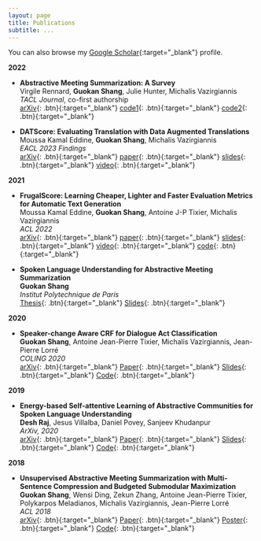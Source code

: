 ```yaml
---
layout: page
title: Publications
subtitle: ...
---
```


You can also browse my [Google Scholar](https://scholar.google.com/citations?user=EcBibPkAAAAJ){:target="_blank"} profile.

**2022**

- **Abstractive Meeting Summarization: A Survey**  
  Virgile Rennard, **Guokan Shang**, Julie Hunter, Michalis Vazirgiannis  
  *TACL Journal*, co-first authorship  
  [arXiv](https://arxiv.org/abs/2208.04163){: .btn}{:target="_blank"}
  [code1](https://github.com/guokan-shang/ami-and-icsi-corpora){: .btn}{:target="_blank"}
  [code2](https://github.com/guokan-shang/elitr-minuting-corpus){: .btn}{:target="_blank"}

- **DATScore: Evaluating Translation with Data Augmented Translations**  
  Moussa Kamal Eddine, **Guokan Shang**, Michalis Vazirgiannis  
  *EACL 2023 Findings*  
  [arXiv](https://arxiv.org/abs/2210.06576){: .btn}{:target="_blank"}
  [paper](https://aclanthology.org/2023.findings-eacl.69/){: .btn}{:target="_blank"}
  [slides](slides_EACL_2023_Findings_DATScore_Evaluating_Translation_with_Data_Augmented_Translation.pdf){: .btn}{:target="_blank"}
  [video](video_EACL_2023_Findings_DATScore_Evaluating_Translation_with_Data_Augmented_Translation.mp4){: .btn}{:target="_blank"}

**2021**

- **FrugalScore: Learning Cheaper, Lighter and Faster Evaluation Metrics for Automatic Text Generation**  
  Moussa Kamal Eddine, **Guokan Shang**, Antoine J-P Tixier, Michalis Vazirgiannis  
  *ACL 2022*  
  [arXiv](https://arxiv.org/abs/2110.08559){: .btn}{:target="_blank"}
  [paper](https://aclanthology.org/2022.acl-long.93/){: .btn}{:target="_blank"}
  [slides](/static/poster/icassp-22-surt-poster.pdf){: .btn}{:target="_blank"}
  [video](https://aclanthology.org/2022.acl-long.93.mp4){: .btn}{:target="_blank"}
  [code](https://github.com/moussaKam/FrugalScore){: .btn}{:target="_blank"}

- **Spoken Language Understanding for Abstractive Meeting Summarization**  
  **Guokan Shang**  
  *Institut Polytechnique de Paris*  
  [Thesis](https://theses.hal.science/tel-03169877/){: .btn}{:target="_blank"}
  [Slides](slides_PhD_Thesis_Guokan_Shang_Spoken_Language_Understanding_for_Abstractive_Meeting_Summarization.pdf){: .btn}{:target="_blank"}

**2020**

- **Speaker-change Aware CRF for Dialogue Act Classification**  
  **Guokan Shang**, Antoine Jean-Pierre Tixier, Michalis Vazirgiannis, Jean-Pierre Lorré  
  *COLING 2020*  
  [arXiv](https://arxiv.org/abs/2004.02913){: .btn}{:target="_blank"}
  [Paper](https://aclanthology.org/2020.coling-main.40/){: .btn}{:target="_blank"}
  [Slides](/static/report/doverlap.pdf){: .btn}{:target="_blank"}
  [Code](https://bitbucket.org/guokan_shang/da-classification){: .btn}{:target="_blank"}

**2019**

- **Energy-based Self-attentive Learning of Abstractive Communities for Spoken Language Understanding**  
  **Desh Raj**, Jesus Villalba, Daniel Povey, Sanjeev Khudanpur  
  *ArXiv, 2020*  
  [arXiv](https://arxiv.org/abs/1904.09491){: .btn}{:target="_blank"}
  [Paper](https://aclanthology.org/2020.aacl-main.34/){: .btn}{:target="_blank"}
  [Slides](/static/report/doverlap.pdf){: .btn}{:target="_blank"}
  [Code](https://bitbucket.org/guokan_shang/abscomm){: .btn}{:target="_blank"}

**2018**

- **Unsupervised Abstractive Meeting Summarization with Multi-Sentence Compression and Budgeted Submodular Maximization**  
  **Guokan Shang**, Wensi Ding, Zekun Zhang, Antoine Jean-Pierre Tixier, Polykarpos Meladianos, Michalis Vazirgiannis, Jean-Pierre Lorré  
  *ACL 2018*  
  [arXiv](https://arxiv.org/abs/1805.05271){: .btn}{:target="_blank"}
  [Paper](https://aclanthology.org/P18-1062/){: .btn}{:target="_blank"}
  [Poster](https://aclanthology.org/attachments/P18-1062.Poster.pdf){: .btn}{:target="_blank"}
  [Code](https://bitbucket.org/dascim/acl2018_abssumm){: .btn}{:target="_blank"}
  
